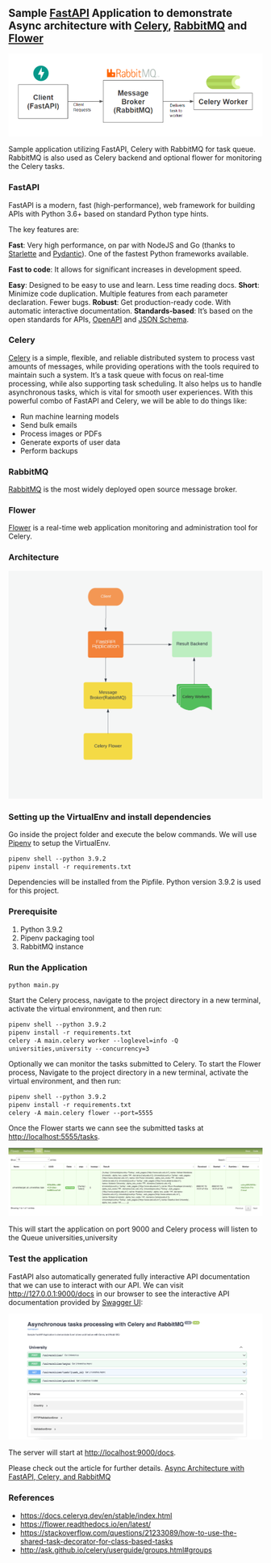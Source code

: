 ## Sample [FastAPI](https://fastapi.tiangolo.com/) Application to demonstrate Async architecture with [Celery](https://docs.celeryproject.org/), [RabbitMQ](https://www.rabbitmq.com/) and [Flower](https://flower.readthedocs.io/en/latest/)

![alt text](fast-api-celery.png)

Sample application utilizing FastAPI, Celery with RabbitMQ for task queue. RabbitMQ is also used as Celery backend and optional flower for monitoring the Celery tasks.

### FastAPI

FastAPI is a modern, fast (high-performance), web framework for building APIs with Python 3.6+ based on standard Python type hints.

The key features are:

**Fast**: Very high performance, on par with NodeJS and Go (thanks to [Starlette](https://www.starlette.io/) and [Pydantic](https://pydantic-docs.helpmanual.io/)). One of the fastest Python frameworks available.

**Fast to code**: It allows for significant increases in development speed.

**Easy**: Designed to be easy to use and learn. Less time reading docs.
**Short**: Minimize code duplication. Multiple features from each parameter declaration. Fewer bugs.
**Robust**: Get production-ready code. With automatic interactive documentation.
**Standards-based**: It’s based on the open standards for APIs, [OpenAPI](https://github.com/OAI/OpenAPI-Specification) and [JSON Schema](https://json-schema.org/).

### Celery

[Celery](https://github.com/celery/celery) is a simple, flexible, and reliable distributed system to process vast amounts of messages, while providing operations with the tools required to maintain such a system.
It’s a task queue with focus on real-time processing, while also supporting task scheduling.
It also helps us to handle asynchronous tasks, which is vital for smooth user experiences. With this powerful combo of FastAPI and Celery, we will be able to do things like:

* Run machine learning models
* Send bulk emails
* Process images or PDFs
* Generate exports of user data
* Perform backups

### RabbitMQ

[RabbitMQ](https://www.rabbitmq.com/) is the most widely deployed open source message broker.

### Flower
[Flower](https://flower.readthedocs.io/en/latest/) is a real-time web application monitoring and administration tool for Celery.


### Architecture

![alt text](Flow.png)

### Setting up the VirtualEnv and install dependencies

Go inside the project folder and execute the below commands. We will use [Pipenv](https://pypi.org/project/pipenv/) to setup the VirtualEnv.

```
pipenv shell --python 3.9.2
pipenv install -r requirements.txt

```

Dependencies will be installed from the Pipfile. Python version 3.9.2 is used for this project.

### Prerequisite
1. Python 3.9.2
2. Pipenv packaging tool
3. RabbitMQ instance

### Run the Application

```
python main.py
```
Start the Celery process, navigate to the project directory in a new terminal, activate the virtual environment, and then run:
```
pipenv shell --python 3.9.2
pipenv install -r requirements.txt
celery -A main.celery worker --loglevel=info -Q universities,university --concurrency=3
```
Optionally we can monitor the tasks submitted to Celery. To start the Flower process, Navigate to the project directory in a new terminal, activate the virtual environment, and then run:
```
pipenv shell --python 3.9.2
pipenv install -r requirements.txt
celery -A main.celery flower --port=5555
```
Once the Flower starts we cann see the submitted tasks at <http://localhost:5555/tasks>.

![alt text](flower1.png)

This will start the application on port 9000 and Celery process will listen to the Queue universities,university

### Test the application

FastAPI also automatically generated fully interactive API documentation that we can use to interact with our API. 
We can visit http://127.0.0.1:9000/docs in our browser to see the interactive API documentation provided by [Swagger UI](https://github.com/swagger-api/swagger-ui):

![alt text](swagger-UI.png)

The server will start at <http://localhost:9000/docs>.

Please check out the article for further details.
[Async Architecture with FastAPI, Celery, and RabbitMQ ](https://dassum.medium.com/async-architecture-with-fastapi-celery-and-rabbitmq-c7d029030377)


### References
* https://docs.celeryq.dev/en/stable/index.html
* https://flower.readthedocs.io/en/latest/
* https://stackoverflow.com/questions/21233089/how-to-use-the-shared-task-decorator-for-class-based-tasks
* http://ask.github.io/celery/userguide/groups.html#groups
